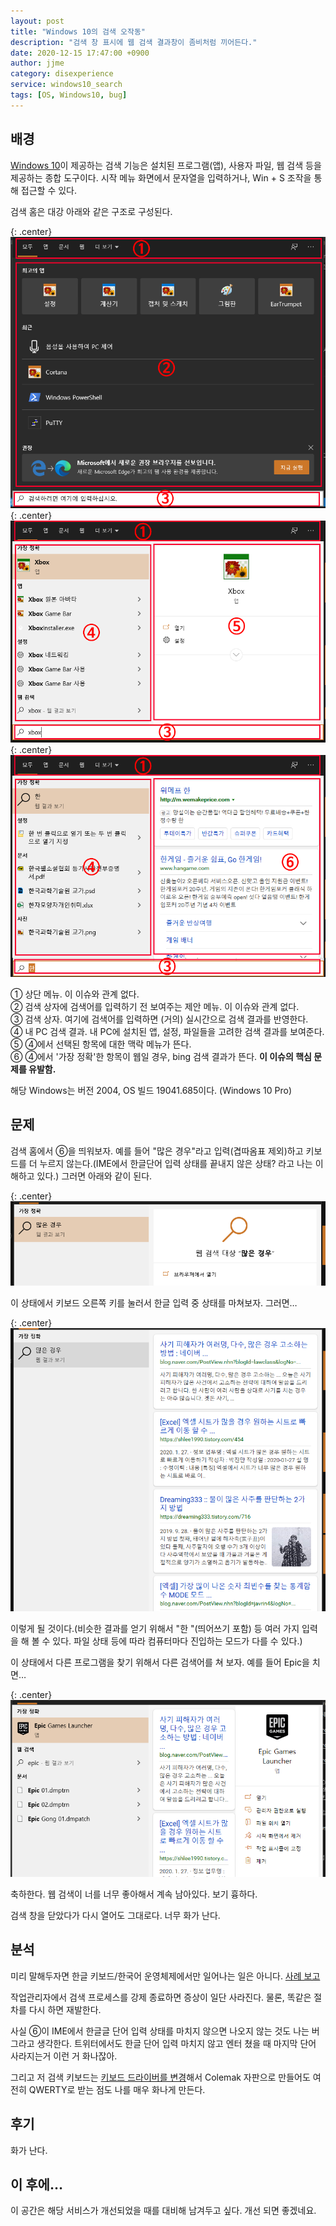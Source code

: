 ```yaml
---
layout: post
title: "Windows 10의 검색 오작동"
description: "검색 창 표시에 웹 검색 결과창이 좀비처럼 끼어든다."
date: 2020-12-15 17:47:00 +0900
author: jjme
category: disexperience
service: windows10_search
tags: [OS, Windows10, bug]
---
```


## 배경

[Windows 10]이 제공하는 검색 기능은 설치된 프로그램(앱), 사용자 파일, 웹 검색 등을 제공하는 종합 도구이다. 시작 메뉴 화면에서 문자열을 입력하거나, Win + S 조작을 통해 접근할 수 있다.

검색 홈은 대강 아래와 같은 구조로 구성된다.

{: .center}
![검색 홈 1](/assets/img/2020-12-15-Windows%2010%20Search%20Malfunction_2020-12-15-18-27-35.png)
{: .center}
![검색 홈 2](/assets/img/2020-12-15-Windows%2010%20Search%20Malfunction_2020-12-15-18-28-02.png)
{: .center}
![검색 홈 3](/assets/img/2020-12-15-Windows%2010%20Search%20Malfunction_2020-12-15-18-28-12.png)

① 상단 메뉴. 이 이슈와 관계 없다.  
② 검색 상자에 검색어를 입력하기 전 보여주는 제안 메뉴. 이 이슈와 관계 없다.  
③ 검색 상자. 여기에 검색어를 입력하면 (거의) 실시간으로 검색 결과를 반영한다.  
④ 내 PC 검색 결과. 내 PC에 설치된 앱, 설정, 파일들을 고려한 검색 결과를 보여준다.  
⑤ ④에서 선택된 항목에 대한 맥락 메뉴가 뜬다.  
⑥ ④에서 '가장 정확'한 항목이 웹일 경우, bing 검색 결과가 뜬다. **이 이슈의 핵심 문제를 유발함.**

해당 Windows는 버전 2004, OS 빌드 19041.685이다. (Windows 10 Pro)

## 문제

검색 홈에서 ⑥을 띄워보자. 예를 들어 "많은 경우"라고 입력(겹따옴표 제외)하고 키보드를 더 누르지 않는다.(IME에서 한글단어 입력 상태를 끝내지 않은 상태? 라고 나는 이해하고 있다.) 그러면 아래와 같이 된다.

{: .center}
!["많은 경우"를 입력](/assets/img/2020-12-15-Windows%2010%20Search%20Malfunction_2020-12-15-18-41-26.png)

이 상태에서 키보드 오른쪽 키를 눌러서 한글 입력 중 상태를 마쳐보자. 그러면…

{: .center}
![웹 검색이 되고 있는 상태](/assets/img/2020-12-15-Windows%2010%20Search%20Malfunction_2020-12-15-18-43-02.png)

이렇게 될 것이다.(비슷한 결과를 얻기 위해서 "한 "(띄어쓰기 포함) 등 여러 가지 입력을 해 볼 수 있다. 파일 상태 등에 따라 컴퓨터마다 진입하는 모드가 다를 수 있다.)

이 상태에서 다른 프로그램을 찾기 위해서 다른 검색어를 쳐 보자. 예를 들어 Epic을 치면…

{: .center}
![웹 검색의 흔적이 남은 상태](/assets/img/2020-12-15-Windows%2010%20Search%20Malfunction_2020-12-15-18-45-56.png)

축하한다. 웹 검색이 너를 너무 좋아해서 계속 남아있다. 보기 흉하다.

검색 창을 닫았다가 다시 열어도 그대로다. 너무 화가 난다.

## 분석

미리 말해두자면 한글 키보드/한국어 운영체제에서만 일어나는 일은 아니다. [사례 보고](https://www.reddit.com/r/Windows10/comments/ipzwcy/random_bing_results_appear_on_search_bar/)

작업관리자에서 검색 프로세스를 강제 종료하면 증상이 일단 사라진다. 물론, 똑같은 절차를 다시 하면 재발한다.

사실 ⑥이 IME에서 한글글 단어 입력 상태를 마치지 않으면 나오지 않는 것도 나는 버그라고 생각한다. 트위터에서도 한글 단어 입력 마치지 않고 엔터 쳤을 때 마지막 단어 사라지는거 이런 거 화나잖아.

그리고 저 검색 키보드는 [키보드 드라이버를 변경](https://cosmic.mearie.org/f/ngsdoc/ngsm_kbddrv.htm)해서 Colemak 자판으로 만들어도 여전히 QWERTY로 받는 점도 나를 매우 화나게 만든다.

## 후기

화가 난다.

## 이 후에…

이 공간은 해당 서비스가 개선되었을 때를 대비해 남겨두고 싶다. 개선 되면 좋겠네요.

[Windows 10]: https://www.microsoft.com/ko-kr/windows
